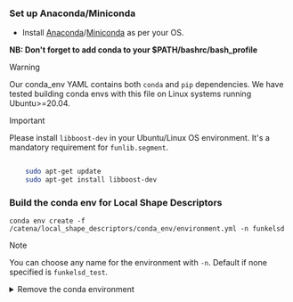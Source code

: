 ### Set up Anaconda/Miniconda
- Install [Anaconda](https://docs.anaconda.com/free/anaconda/install/index.html)/[Miniconda](https://docs.anaconda.com/free/miniconda/miniconda-install/) as per your OS.

  
**NB: Don't forget to add conda to your $PATH/bashrc/bash_profile**

>[!WARNING]
> Our conda_env YAML contains both `conda` and `pip` dependencies.
> We have tested building conda envs with this file on Linux systems running Ubuntu>=20.04.

>[!IMPORTANT]
> Please install `libboost-dev` in your Ubuntu/Linux OS environment.
> It's a mandatory requirement for `funlib.segment`. <br>
```bash

    sudo apt-get update
    sudo apt-get install libboost-dev
```

### Build the conda env for Local Shape Descriptors
```shell
conda env create -f /catena/local_shape_descriptors/conda_env/environment.yml -n funkelsd
```
>[!NOTE]
> You can choose any name for the environment with `-n`. Default if none specified is `funkelsd_test`.

<details><summary>Remove the conda environment</summary>
<br>

```shell
conda remove -n funkelsd --all
```
</details>
